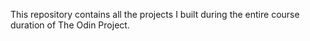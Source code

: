 This repository contains all the projects I built during the entire course duration of The Odin Project.
